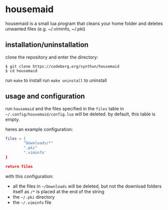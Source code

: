 # housemaid

housemaid is a small lua program that cleans your home folder and deletes unwanted files (e.g. ~/.viminfo, ~/.pki)

## installation/uninstallation

clone the repository and enter the directory:

```
$ git clone https://codeberg.org/synthun/housemaid
$ cd housemaid
```

run `make` to install
run `make uninstall` to uninstall

## usage and configuration

run `housemaid` and the files specified in the `files` table in `~/.config/housemaid/config.lua` will be deleted. by default, this table is empty.

heres an example configuration:

```lua
files = {
        "Downloads/*"
        ".pki"
        ".viminfo'
}

return files
```

with this configuration:

+ all the files in `~/Downloads` will be deleted, but not the download folders itself as `/*` is placed at the end of the string
+ the `~/.pki` directory
+ the `~/.viminfo` file
